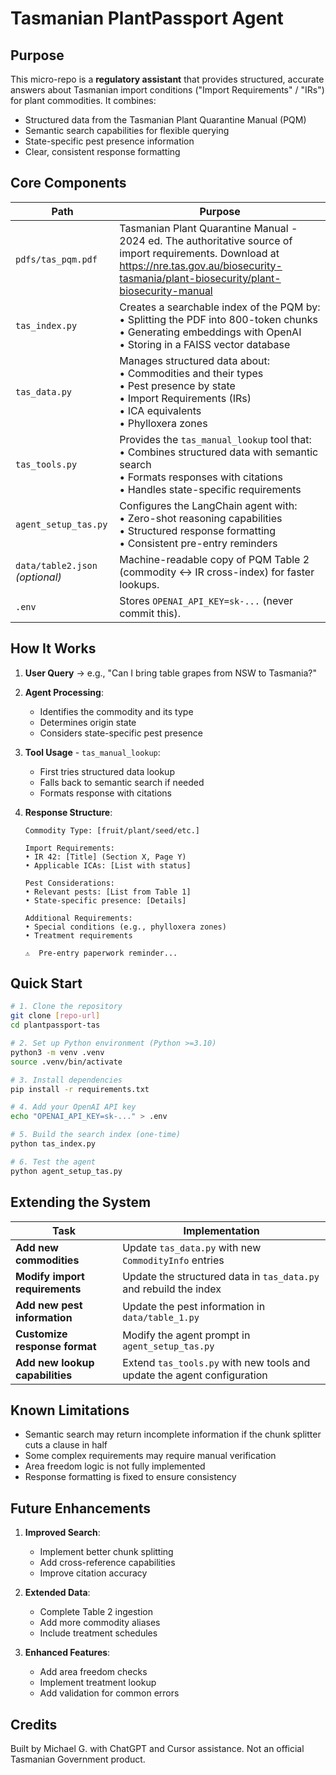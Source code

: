 # Tasmanian PlantPassport Agent

## Purpose

This micro-repo is a **regulatory assistant** that provides structured, accurate answers about Tasmanian import conditions ("Import Requirements" / "IRs") for plant commodities. It combines:

- Structured data from the Tasmanian Plant Quarantine Manual (PQM)
- Semantic search capabilities for flexible querying
- State-specific pest presence information
- Clear, consistent response formatting

## Core Components

| Path                            | Purpose                                                                                                                                                                       |
| ------------------------------- | ----------------------------------------------------------------------------------------------------------------------------------------------------------------------------- |
| `pdfs/tas_pqm.pdf`              | Tasmanian Plant Quarantine Manual - 2024 ed. The authoritative source of import requirements. Download at https://nre.tas.gov.au/biosecurity-tasmania/plant-biosecurity/plant-biosecurity-manual                                                                                |
| `tas_index.py`                  | Creates a searchable index of the PQM by:<br>• Splitting the PDF into 800-token chunks<br>• Generating embeddings with OpenAI<br>• Storing in a FAISS vector database         |
| `tas_data.py`                   | Manages structured data about:<br>• Commodities and their types<br>• Pest presence by state<br>• Import Requirements (IRs)<br>• ICA equivalents<br>• Phylloxera zones         |
| `tas_tools.py`                  | Provides the `tas_manual_lookup` tool that:<br>• Combines structured data with semantic search<br>• Formats responses with citations<br>• Handles state-specific requirements |
| `agent_setup_tas.py`            | Configures the LangChain agent with:<br>• Zero-shot reasoning capabilities<br>• Structured response formatting<br>• Consistent pre-entry reminders                            |
| `data/table2.json` _(optional)_ | Machine-readable copy of PQM Table 2 (commodity <-> IR cross-index) for faster lookups.                                                                                       |
| `.env`                          | Stores `OPENAI_API_KEY=sk-...` (never commit this).                                                                                                                           |

## How It Works

1. **User Query** → e.g., "Can I bring table grapes from NSW to Tasmania?"
2. **Agent Processing**:
   - Identifies the commodity and its type
   - Determines origin state
   - Considers state-specific pest presence
3. **Tool Usage** - `tas_manual_lookup`:
   - First tries structured data lookup
   - Falls back to semantic search if needed
   - Formats response with citations
4. **Response Structure**:

   ```
   Commodity Type: [fruit/plant/seed/etc.]

   Import Requirements:
   • IR 42: [Title] (Section X, Page Y)
   • Applicable ICAs: [List with status]

   Pest Considerations:
   • Relevant pests: [List from Table 1]
   • State-specific presence: [Details]

   Additional Requirements:
   • Special conditions (e.g., phylloxera zones)
   • Treatment requirements

   ⚠️  Pre-entry paperwork reminder...
   ```

## Quick Start

```bash
# 1. Clone the repository
git clone [repo-url]
cd plantpassport-tas

# 2. Set up Python environment (Python >=3.10)
python3 -m venv .venv
source .venv/bin/activate

# 3. Install dependencies
pip install -r requirements.txt

# 4. Add your OpenAI API key
echo "OPENAI_API_KEY=sk-..." > .env

# 5. Build the search index (one-time)
python tas_index.py

# 6. Test the agent
python agent_setup_tas.py
```

## Extending the System

| Task                            | Implementation                                                          |
| ------------------------------- | ----------------------------------------------------------------------- |
| **Add new commodities**         | Update `tas_data.py` with new `CommodityInfo` entries                   |
| **Modify import requirements**  | Update the structured data in `tas_data.py` and rebuild the index       |
| **Add new pest information**    | Update the pest information in `data/table_1.py`                        |
| **Customize response format**   | Modify the agent prompt in `agent_setup_tas.py`                         |
| **Add new lookup capabilities** | Extend `tas_tools.py` with new tools and update the agent configuration |

## Known Limitations

- Semantic search may return incomplete information if the chunk splitter cuts a clause in half
- Some complex requirements may require manual verification
- Area freedom logic is not fully implemented
- Response formatting is fixed to ensure consistency

## Future Enhancements

1. **Improved Search**:

   - Implement better chunk splitting
   - Add cross-reference capabilities
   - Improve citation accuracy

2. **Extended Data**:

   - Complete Table 2 ingestion
   - Add more commodity aliases
   - Include treatment schedules

3. **Enhanced Features**:
   - Add area freedom checks
   - Implement treatment lookup
   - Add validation for common errors

## Credits

Built by Michael G. with ChatGPT and Cursor assistance. Not an official Tasmanian Government product.

